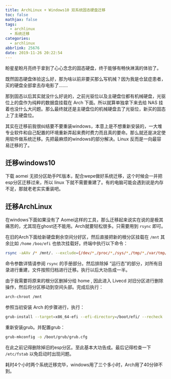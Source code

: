 ```yaml
---
title: ArchLinux + Windows10 双系统固态硬盘迁移
toc: false
mathjax: false
tags:
  - archlinux
  - 系统迁移
categories:
  - archlinux
abbrlink: 25676
date: 2019-11-26 20:22:54
---
```


盼星星盼月亮终于拿到了心心念念的固态硬盘，终于能够有畅快淋漓的体验了。

<!--more-->

既然固态硬盘体验这么好，那为啥以前非要买那么写机械？因为我是仓鼠症患者，买的硬盘全部拿去存电影了.......

那到固态以后其实就没什么好说的，之前光驱位以及主硬盘位都有机械硬盘，光驱位上的盘作为纯粹的数据盘挂载在 Arch 下面。所以就算单独拿下来去给 NAS 挂着也没什么大问题。那么最终就还是主硬盘位的机械硬盘去了光驱位，新买的固态上了主硬盘位。

其实在迁移前我很纠结要不要重装windows，本意上是不想重新安装的，一大堆专业软件和自己配置的环境重新弄起来费时费力而且真的要命。那么就还是决定使用软件做系统迁移。先把最麻烦的windows的部分解决。Linux 反而是一向最容易迁移的了。

## 迁移windows10

下载 aomei 无损分区助手PE版本，配合wepe做好系统迁移，这个时候会一并把esp分区迁移过来，所以 linux 下就不需要重建了。有的电脑可能会遇到说是内存不足，那就老老实实重装吧。

## 迁移ArchLinux

在windows下面如果没有了 Aomei这样的工具，那么迁移起来说实在说的是极其痛苦的，尤其现在ghost还不能用。Arch就要轻松很多。只需要用到 `rsync` 即可。

在旧的Arch下面给新硬盘剩余空间分好区，然后直接把新的根分区挂载在 `/mnt` 其余比如 `/home` `/boo/efi` 也依次挂载好。终端中执行以下命令：

```bash
rsync -aAXv /* /mnt/. --exclude={/dev/*,/proc/*,/sys/*,/tmp/*,/var/tmp/*,/run/*,/mnt/*,/home/*,/media/*,/lost+found,/boot/*}
```

命令参数详情请参阅 `rsync` 的手册部分。然后排除掉 “运行态”的部分，对所有目录进行重建，文件按照归档进行迁移。执行以后大功告成一半。

由于我需要将原来的根分区删掉分给 home , 因此进入 Livecd 对旧分区进行删除操作，然后将分区移动到空间头部。完成后执行：

```bash
arch-chroot /mnt
```

参照当初安装 Arch 的步骤进行，执行：

``` bash
grub-install --target=x86_64-efi --efi-directory=/boot/efi/ --recheck
```

重新安装grub。并配置grub：

```bash
grub-mkconfig -o /boot/grub/grub.cfg
```

在此之前记得删除掉旧的esp分区。至此基本大功告成。最后记得检查一下 `/etc/fstab` 以免启动时出现问题。

耗时4个小时两个系统迁移完毕，windows用了三个多小时，Arch用了40分钟不到。